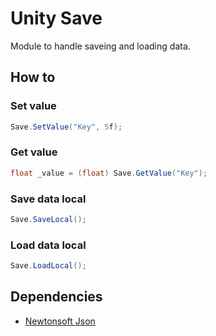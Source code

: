 # Unity Save
Module to handle saveing and loading data.

## How to

### Set value
```cs
Save.SetValue("Key", 5f);
```

### Get value
```cs
float _value = (float) Save.GetValue("Key");
```

### Save data local
```cs
Save.SaveLocal();
```

### Load data local
```cs
Save.LoadLocal();
```

## Dependencies
- [Newtonsoft Json](https://docs.unity3d.com/Packages/com.unity.nuget.newtonsoft-json@2.0/manual/index.html)


